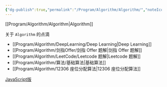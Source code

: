 ```yaml
---
{"dg-publish":true,"permalink":"/Program/Algorithm/Algorithm/","noteIcon":""}
---
```



[[Program/Algorithm/Algorithm\|Algorithm]] 

关于 `Algorithm` 的点滴
- [[Program/Algorithm/DeepLearning/Deep Learning\|Deep Learning]]
- [[Program/Algorithm/剑指Offer/剑指 Offer 题解\|剑指 Offer 题解]]
- [[Program/Algorithm/LeetCode/Leetcode 题解\|Leetcode 题解]]
- [[Program/Algorithm/算法/基础算法\|基础算法]]
- [[Program/Algorithm/12306 座位分配算法\|12306 座位分配算法]]


[JavaScript版](https://github.com/trekhleb/javascript-algorithms)